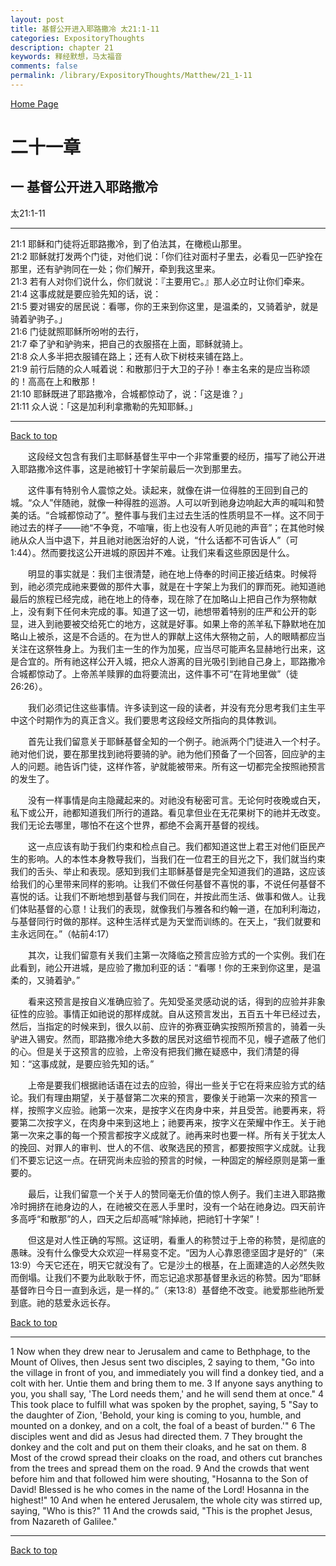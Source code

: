 ```yaml
---
layout: post
title: 基督公开进入耶路撒冷 太21:1-11
categories: ExpositoryThoughts
description: chapter 21
keywords: 释经默想，马太福音
comments: false
permalink: /library/ExpositoryThoughts/Matthew/21_1-11
---
```

[ Home Page ]({{site.baseurl}}/index) <br>

<a name="0"></a>
# 二十一章 

## 一 基督公开进入耶路撒冷

太21:1-11

***

21:1 耶稣和门徒将近耶路撒冷，到了伯法其，在橄榄山那里。<br>
21:2 耶稣就打发两个门徒，对他们说：「你们往对面村子里去，必看见一匹驴拴在那里，还有驴驹同在一处；你们解开，牵到我这里来。<br>
21:3 若有人对你们说什么，你们就说：『主要用它。』那人必立时让你们牵来。<br>
21:4 这事成就是要应验先知的话，说：<br>
21:5 要对锡安的居民说：看哪，你的王来到你这里，是温柔的，又骑着驴，就是骑着驴驹子。」<br>
21:6 门徒就照耶稣所吩咐的去行，<br>
21:7 牵了驴和驴驹来，把自己的衣服搭在上面，耶稣就骑上。<br>
21:8 众人多半把衣服铺在路上；还有人砍下树枝来铺在路上。<br>
21:9 前行后随的众人喊着说：和散那归于大卫的子孙！奉主名来的是应当称颂的！高高在上和散那！<br>
21:10 耶稣既进了耶路撒冷，合城都惊动了，说：「这是谁？」<br>
21:11 众人说：「这是加利利拿撒勒的先知耶稣。」<br>

***

[Back to top](#0)

&emsp;&emsp;这段经文包含有我们主耶稣基督生平中一个非常重要的经历，描写了祂公开进入耶路撒冷这件事，这是祂被钉十字架前最后一次到那里去。

&emsp;&emsp;这件事有特别令人震惊之处。读起来，就像在讲一位得胜的王回到自己的城。“众人”伴随祂，就像一种得胜的巡游。人可以听到祂身边响起大声的喊叫和赞美的话。“合城都惊动了”。整件事与我们主过去生活的性质明显不一样。这不同于祂过去的样子——祂“不争竞，不喧嚷，街上也没有人听见祂的声音”；在其他时候祂从众人当中退下，并且祂对祂医治好的人说，“什么话都不可告诉人”（可1:44）。然而要找这公开进城的原因并不难。让我们来看这些原因是什么。

&emsp;&emsp;明显的事实就是：我们主很清楚，祂在地上侍奉的时间正接近结束。时候将到，祂必须完成祂来要做的那件大事，就是在十字架上为我们的罪而死。祂知道祂最后的旅程已经完成，祂在地上的侍奉，现在除了在加略山上把自己作为祭物献上，没有剩下任何未完成的事。知道了这一切，祂想带着特别的庄严和公开的彰显，进入到祂要被交给死亡的地方，这就是好事。如果上帝的羔羊私下静默地在加略山上被杀，这是不合适的。在为世人的罪献上这伟大祭物之前，人的眼睛都应当关注在这祭牲身上。为我们主一生的作为加冕，应当尽可能声名显赫地行出来，这是合宜的。所有祂这样公开入城，把众人游离的目光吸引到祂自己身上，耶路撒冷合城都惊动了。上帝羔羊赎罪的血将要流出，这件事不可“在背地里做”（徒26:26）。

&emsp;&emsp;我们必须记住这些事情。许多读到这一段的读者，并没有充分思考我们主生平中这个时期作为的真正含义。我们要思考这段经文所指向的具体教训。

&emsp;&emsp;首先让我们留意关于耶稣基督全知的一个例子。祂派两个门徒进入一个村子。祂对他们说，要在那里找到祂将要骑的驴。祂为他们预备了一个回答，回应驴的主人的问题。祂告诉门徒，这样作答，驴就能被带来。所有这一切都完全按照祂预言的发生了。

&emsp;&emsp;没有一样事情是向主隐藏起来的。对祂没有秘密可言。无论何时夜晚或白天，私下或公开，祂都知道我们所行的道路。看见拿但业在无花果树下的祂并无改变。我们无论去哪里，哪怕不在这个世界，都绝不会离开基督的视线。

&emsp;&emsp;这一点应该有助于我们约束和检点自己。我们都知道这世上君王对他们臣民产生的影响。人的本性本身教导我们，当我们在一位君王的目光之下，我们就当约束我们的舌头、举止和表现。感知到我们主耶稣基督是完全知道我们的道路，这应该给我们的心里带来同样的影响。让我们不做任何基督不喜悦的事，不说任何基督不喜悦的话。让我们不断地想到基督与我们同在，并按此而生活、做事和做人。让我们体贴基督的心意！让我们的表现，就像我们与雅各和约翰一道，在加利利海边，与基督同行时做的那样。这种生活样式是为天堂而训练的。在天上，“我们就要和主永远同在。”（帖前4:17）

&emsp;&emsp;其次，让我们留意有关我们主第一次降临之预言应验方式的一个实例。我们在此看到，祂公开进城，是应验了撒加利亚的话：“看哪！你的王来到你这里，是温柔的，又骑着驴。”

&emsp;&emsp;看来这预言是按自义准确应验了。先知受圣灵感动说的话，得到的应验并非象征性的应验。事情正如祂说的那样成就。自从这预言发出，五百五十年已经过去，然后，当指定的时候来到，很久以前、应许的弥赛亚确实按照所预言的，骑着一头驴进入锡安。然而，耶路撒冷绝大多数的居民对这细节视而不见，幔子遮蔽了他们的心。但是关于这预言的应验，上帝没有把我们撇在疑惑中，我们清楚的得知：“这事成就，是要应验先知的话。”

&emsp;&emsp;上帝是要我们根据祂话语在过去的应验，得出一些关于它在将来应验方式的结论。我们有理由期望，关于基督第二次来的预言，要像关于祂第一次来的预言一样，按照字义应验。祂第一次来，是按字义在肉身中来，并且受苦。祂要再来，将要第二次按字义，在肉身中来到这地上；祂要再来，按字义在荣耀中作王。关于祂第一次来之事的每一个预言都按字义成就了。祂再来时也要一样。所有关于犹太人的挽回、对罪人的审判、世人的不信、收聚选民的预言，都要按照字义成就。让我们不要忘记这一点。在研究尚未应验的预言的时候，一种固定的解经原则是第一重要的。

&emsp;&emsp;最后，让我们留意一个关于人的赞同毫无价值的惊人例子。我们主进入耶路撒冷时拥挤在祂身边的人，在祂被交在恶人手里时，没有一个站在祂身边。四天前许多高呼“和散那”的人，四天之后却高喊“除掉祂，把祂钉十字架”！

&emsp;&emsp;但这是对人性正确的写照。这证明，看重人的称赞过于上帝的称赞，是彻底的愚昧。没有什么像受大众欢迎一样易变不定。“因为人心靠恩德坚固才是好的”（来13:9）今天它还在，明天它就没有了。它是沙土的根基，在上面建造的人必然失败而倒塌。让我们不要为此耿耿于怀，而忘记追求那基督里永远的称赞。因为“耶稣基督昨日今日一直到永远，是一样的。”（来13:8）基督绝不改变。祂爱那些祂所爱到底。祂的慈爱永远长存。

[Back to top](#0)

***

1 Now when they drew near to Jerusalem and came to Bethphage, to the Mount of Olives, then Jesus sent two disciples, 2 saying to them, "Go into the village in front of you, and immediately you will find a donkey tied, and a colt with her. Untie them and bring them to me. 3 If anyone says anything to you, you shall say, 'The Lord needs them,' and he will send them at once." 4 This took place to fulfill what was spoken by the prophet, saying, 5 "Say to the daughter of Zion, 'Behold, your king is coming to you, humble, and mounted on a donkey, and on a colt, the foal of a beast of burden.'" 6 The disciples went and did as Jesus had directed them. 7 They brought the donkey and the colt and put on them their cloaks, and he sat on them. 8 Most of the crowd spread their cloaks on the road, and others cut branches from the trees and spread them on the road. 9 And the crowds that went before him and that followed him were shouting, "Hosanna to the Son of David! Blessed is he who comes in the name of the Lord! Hosanna in the highest!" 10 And when he entered Jerusalem, the whole city was stirred up, saying, "Who is this?" 11 And the crowds said, "This is the prophet Jesus, from Nazareth of Galilee."

***

[Back to top](#0)

